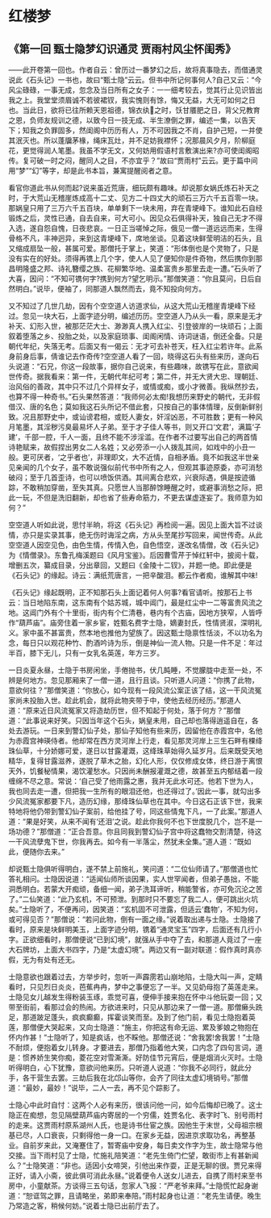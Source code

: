 # 红楼梦
## 《第一回 甄士隐梦幻识通灵 贾雨村风尘怀闺秀》
——此开卷第一回也。作者自云：曾历过一番梦幻之后，故将真事隐去，而借通灵说此《石头记》一书也，故曰“甄士隐”云云。但书中所记何事何人?自己又云：“今风尘碌碌，一事无成，忽念及当日所有之女子：一一细考较去，觉其行止见识皆出我之上。我堂堂须眉诚不若彼裙钗，我实愧则有馀，悔又无益，大无可如何之日也。当此日，欲将已往所赖天恩祖德，锦衣纨之时，饫甘餍肥之日，背父兄教育之恩，负师友规训之德，以致今日一技无成、半生潦倒之罪，编述一集，以告天下；知我之负罪固多，然闺阁中历历有人，万不可因我之不肖，自护己短，一并使其泯灭也。所以蓬牖茅椽，绳床瓦灶，并不足妨我襟怀；况那晨风夕月，阶柳庭花，更觉得润人笔墨。我虽不学无文，又何妨用假语村言敷演出来?亦可使闺阁昭传。复可破一时之闷，醒同人之目，不亦宜乎？”故曰“贾雨村”云云。更于篇中间用“梦”“幻”等字，却是此书本旨，兼寓提醒阅者之意。

看官你道此书从何而起?说来虽近荒唐，细玩颇有趣味。却说那女娲氏炼石补天之时，于大荒山无稽崖炼成高十二丈、见方二十四丈大的顽石三万六千五百零一块。那娲皇只用了三万六千五百块，单单剩下一块未用，弃在青埂峰下。谁知此石自经锻炼之后，灵性已通，自去自来，可大可小。因见众石俱得补天，独自己无才不得入选，遂自怨自愧，日夜悲哀。一日正当嗟悼之际，俄见一僧一道远远而来，生得骨格不凡，丰神迥异，来到这青埂峰下，席地坐谈。见着这块鲜莹明洁的石头，且又缩成扇坠一般，甚属可爱。那僧托于掌上，笑道：“形体倒也是个灵物了，只是没有实在的好处。须得再镌上几个字，使人人见了便知你是件奇物，然后携你到那昌明隆盛之邦、诗礼簪缨之族、花柳繁华地、温柔富贵乡那里去走一遭。”石头听了大喜，因问：“不知可镌何字?携到何方?望乞明示。”那僧笑道：“你且莫问，日后自然明白。”说毕，便袖了，同那道人飘然而去，竟不知投向何方。

又不知过了几世几劫，因有个空空道人访道求仙，从这大荒山无稽崖青埂峰下经过。忽见一块大石，上面字迹分明，编述历历。空空道人乃从头一看，原来是无才补天、幻形入世，被那茫茫大士、渺渺真人携入红尘、引登彼岸的一块顽石；上面叙着堕落之乡、投胎之处，以及家庭琐事、闺阁闲情、诗词谜语，倒还全备。只是朝代年纪，失落无考。后面又有一偈云：无才可去补苍天，枉入红尘若许年。此系身前身后事，倩谁记去作奇传?空空道人看了一回，晓得这石头有些来历，遂向石头说道：“石兄，你这一段故事，据你自己说来，有些趣味，故镌写在此，意欲闻世传奇。据我看来：第一件，无朝代年纪可考；第二件，并无大贤大忠、理朝廷、治风俗的善政，其中只不过几个异样女子，或情或痴，或小才微善。我纵然抄去，也算不得一种奇书。”石头果然答道：“我师何必太痴!我想历来野史的朝代，无非假借汉、唐的名色；莫如我这石头所记不借此套，只按自己的事体情理，反倒新鲜别致。况且那野史中，或讪谤君相，或贬人妻女，奸淫凶恶，不可胜数；更有一种风月笔墨，其淫秽污臭最易坏人子弟。至于才子佳人等书，则又开口‘文君’，满篇‘子建’，千部一腔，千人一面，且终不能不涉淫滥。在作者不过要写出自己的两首情诗艳赋来，故假捏出男女二人名姓；又必旁添一小人拨乱其间，如戏中的小丑一般。更可厌者，‘之乎者也’，非理即文，大不近情，自相矛盾。竟不如我这半世亲见亲闻的几个女子，虽不敢说强似前代书中所有之人，但观其事迹原委，亦可消愁破闷；至于几首歪诗，也可以喷饭供酒。其间离合悲欢，兴衰际遇，俱是按迹循踪，不敢稍加穿凿，至失其真。只愿世人当那醉馀睡醒之时，或避事消愁之际，把此一玩，不但是洗旧翻新，却也省了些寿命筋力，不更去谋虚逐妄了。我师意为如何？”

空空道人听如此说，思忖半晌，将这《石头记》再检阅一遍。因见上面大旨不过谈情，亦只是实录其事，绝无伤时诲淫之病，方从头至尾抄写回来，闻世传奇。从此空空道人因空见色，由色生情，传情入色，自色悟空，遂改名情僧，改《石头记》为《情僧录》。东鲁孔梅溪题曰《风月宝鉴》。后因曹雪芹于悼红轩中，披阅十载，增删五次，纂成目录，分出章回，又题曰《金陵十二钗》，并题一绝。即此便是《石头记》的缘起。诗云：满纸荒唐言，一把辛酸泪。都云作者痴，谁解其中味!

《石头记》缘起既明，正不知那石头上面记着何人何事?看官请听。按那石上书云：当日地陷东南，这东南有个姑苏城，城中阊门，最是红尘中一二等富贵风流之地。这阊门外有个十里街，街内有个仁清巷，巷内有个古庙，因地方狭窄，人皆呼作“葫芦庙”。庙旁住着一家乡宦，姓甄名费字士隐，嫡妻封氏，性情贤淑，深明礼义。家中虽不甚富贵，然本地也推他为望族了。因这甄士隐禀性恬淡，不以功名为念，每日只以观花种竹、酌酒吟诗为乐，倒是神仙一流人物。只是一件不足：年过半百，膝下无儿，只有一女乳名英莲，年方三岁。

一日炎夏永昼，士隐于书房闲坐，手倦抛书，伏几盹睡，不觉朦胧中走至一处，不辨是何地方。忽见那厢来了一僧一道，且行且谈。只听道人问道：“你携了此物，意欲何往？”那僧笑道：“你放心，如今现有一段风流公案正该了结，这一干风流冤家尚未投胎入世。趁此机会，就将此物夹带于中，使他去经历经历。”那道人道：“原来近日风流冤家又将造劫历世，但不知起于何处，落于何方？”那僧道：“此事说来好笑。只因当年这个石头，娲皇未用，自己却也落得逍遥自在，各处去游玩。一日来到警幻仙子处，那仙子知他有些来历，因留他在赤霞宫中，名他为赤霞宫神瑛侍者。他却常在西方灵河岸上行走，看见那灵河岸上三生石畔有棵绛珠仙草，十分娇娜可爱，遂日以甘露灌溉，这绛珠草始得久延岁月。后来既受天地精华，复得甘露滋养，遂脱了草木之胎，幻化人形，仅仅修成女体，终日游于离恨天外，饥餐秘情果，渴饮灌愁水。只因尚未酬报灌溉之德，故甚至五内郁结着一段缠绵不尽之意。常说：‘自己受了他雨露之惠，我并无此水可还。他若下世为人，我也同去走一遭，但把我一生所有的眼泪还他，也还得过了。’因此一事，就勾出多少风流冤家都要下凡，造历幻缘，那绛珠仙草也在其中。今日这石正该下世，我来特地将他仍带到警幻仙子案前，给他挂了号，同这些情鬼下凡，一了此案。”那道人道：“果是好笑，从来不闻有‘还泪’之说。趁此你我何不也下世度脱几个，岂不是一场功德？”那僧道：“正合吾意。你且同我到警幻仙子宫中将这蠢物交割清楚，待这一干风流孽鬼下世，你我再去。如今有一半落尘，然犹未全集。”道人道：“既如此，便随你去来。”

却说甄士隐俱听得明白，遂不禁上前施礼，笑问道：“二位仙师请了。”那僧道也忙答礼相问。士隐因说道：“适闻仙师所谈因果，实人世罕闻者，但弟子愚拙，不能洞悉明白。若蒙大开痴顽，备细一闻，弟子洗耳谛听，稍能警省，亦可免沉沦之苦了。”二仙笑道：“此乃玄机，不可预泄。到那时只不要忘了我二人，便可跳出火坑矣。”士隐听了，不便再问，因笑道：“玄机固不可泄露，但适云‘蠢物’，不知为何，或可得见否？”那僧说：“若问此物，倒有一面之缘。”说着取出递与士隐。士隐接了看时，原来是块鲜明美玉，上面字迹分明，镌着“通灵宝玉”四字，后面还有几行小字。正欲细看时，那僧便说“已到幻境”，就强从手中夺了去，和那道人竟过了一座大石牌坊，上面大书四字，乃是“太虚幻境”。两边又有一副对联道：假作真时真亦假，无为有处有还无。

士隐意欲也跟着过去，方举步时，忽听一声霹雳若山崩地陷，士隐大叫一声，定睛看时，只见烈日炎炎，芭蕉冉冉，梦中之事便忘了一半。又见奶母抱了英莲走来。士隐见女儿越发生得粉装玉琢，乖觉可喜，便伸手接来抱在怀中斗他玩耍一回；又带至街前，看那过会的热闹。方欲进来时，只见从那边来了一僧一道。那僧癞头跣足，那道跛足蓬头，疯疯癫癫，挥霍谈笑而至。及到了他门前，看见士隐抱着英莲，那僧便大哭起来，又向士隐道：“施主，你把这有命无运、累及爹娘之物抱在怀内作甚！”士隐听了，知是疯话，也不睬他。那僧还说：“舍我罢!舍我罢！”士隐不耐烦，便抱着女儿转身。才要进去，那僧乃指着他大笑，口内念了四句言词，道是：惯养娇生笑你痴，菱花空对雪澌澌。好防佳节元宵后，便是烟消火灭时。士隐听得明白，心下犹豫，意欲问他来历。只听道人说道：“你我不必同行，就此分手，各干营生去罢。三劫后我在北邙山等你，会齐了同往太虚幻境销号。”那僧道：“最妙，最妙！”说毕，二人一去，再不见个踪影了。

士隐心中此时自忖：这两个人必有来历，很该问他一问，如今后悔却已晚了。这士隐正在痴想，忽见隔壁葫芦庙内寄居的一个穷儒，姓贾名化、表字时飞、别号雨村的走来。这贾雨村原系湖州人氏，也是诗书仕宦之族。因他生于末世，父母祖宗根基已尽，人口衰丧，只剩得他一身一口。在家乡无益，因进京求取功名，再整基业。自前岁来此，又淹蹇住了，暂寄庙中安身，每日卖文作字为生，故士隐常与他交接。当下雨村见了士隐，忙施礼陪笑道：“老先生倚门伫望，敢街市上有甚新闻么？”士隐笑道：“非也。适因小女啼哭，引他出来作耍，正是无聊的很。贾兄来得正好，请入小斋，彼此俱可消此永昼。”说着便令人送女儿进去，自携了雨村来至书房中，小童献茶。方谈得三五句话，忽家人飞报：“严老爷来拜。”士隐慌忙起身谢道：“恕诓驾之罪，且请略坐，弟即来奉陪。”雨村起身也让道：“老先生请便。晚生乃常造之客，稍候何妨。”说着士隐已出前厅去了。
